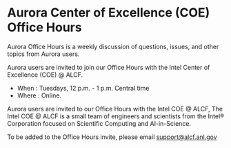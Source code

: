 # Aurora Center of Excellence (COE) Office Hours

Aurora Office Hours is a weekly discussion of questions, issues, and other topics from Aurora users.

Aurora users are invited to join our Office Hours with the Intel Center of Excellence (COE) @ ALCF.

- When  : Tuesdays, 12 p.m. - 1 p.m. Central time
- Where : Online. 

Aurora users are invited to our Office Hours with the Intel COE @ ALCF, The Intel COE @ ALCF is a small team of engineers and scientists from the Intel® Corporation focused on Scientific Computing and AI-in-Science.

To be added to the Office Hours invite, please email [support@alcf.anl.gov](mailto:support@alcf.anl.gov)

